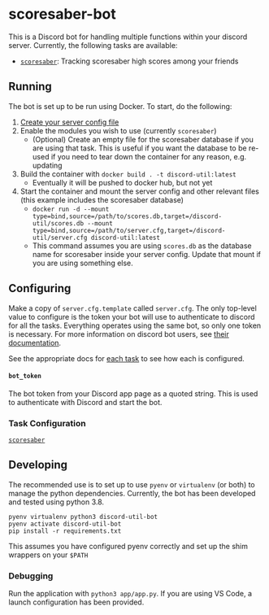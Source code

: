 scoresaber-bot
==============

This is a Discord bot for handling multiple functions within your discord server. Currently, the following tasks are available:

 * [`scoresaber`](app/tasks/scoresaber/README.md): Tracking scoresaber high scores among your friends

Running
-------

The bot is set up to be run using Docker. To start, do the following:

1. [Create your server config file](#Configuring)
2. Enable the modules you wish to use (currently `scoresaber`)
    * (Optional) Create an empty file for the scoresaber database if you are using that task. This is useful if you want the database to be re-used if you need to tear down the container for any reason, e.g. updating
3. Build the container with `docker build . -t discord-util:latest`
    * Eventually it will be pushed to docker hub, but not yet
4. Start the container and mount the server config and other relevant files (this example includes the scoresaber database)
    * `docker run -d --mount type=bind,source=/path/to/scores.db,target=/discord-util/scores.db --mount type=bind,source=/path/to/server.cfg,target=/discord-util/server.cfg discord-util:latest`
    * This command assumes you are using `scores.db` as the database name for scoresaber inside your server config. Update that mount if you are using something else.

Configuring
-----------

Make a copy of `server.cfg.template` called `server.cfg`. The only top-level value to configure is the token your bot will use to authenticate to discord for all the tasks. Everything operates using the same bot, so only one token is necessary. For more information on discord bot users, see [their documentation](https://discord.com/developers/docs/topics/oauth2#bots).

See the appropriate docs for [each task](#Task_Configuration) to see how each is configured.

#### `bot_token`

The bot token from your Discord app page as a quoted string. This is used to authenticate with Discord and start the bot.

### Task Configuration

[`scoresaber`](app/tasks/scoresaber/README.md#Configuration)

Developing
----------

The recommended use is to set up to use `pyenv` or `virtualenv` (or both) to manage the python dependencies. Currently, the bot has been developed and tested using python 3.8.

```shell
pyenv virtualenv python3 discord-util-bot
pyenv activate discord-util-bot
pip install -r requirements.txt
```

This assumes you have configured pyenv correctly and set up the shim wrappers on your `$PATH`

### Debugging

Run the application with `python3 app/app.py`. If you are using VS Code, a launch configuration has been provided.
